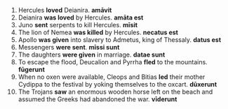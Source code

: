 1. Hercules **loved** Deianira. **amāvit**
2. Deianira **was loved** by Hercules. **amāta est**
3. Juno **sent** serpents to kill Hercules. **mīsit**
4. The lion of Nemea **was killed** by Hercules. **necatus est**
5. Apollo **was given** into slavery to Admetus, king of Thessaly. **datus est**
6. Messengers **were sent**. **mīssi sunt**
7. The daughters **were given** in marriage. **datae sunt**
8. To escape the flood, Deucalion and Pyrrha **fled** to the mountains. **fūgerunt**
9. When no oxen were available, Cleops and Bitias **led** their mother Cydippa to the festival by yoking themselves to the oxcart. **dūxerunt**
10. The Trojans **saw** an enormous wooden horse left on the beach and assumed the Greeks had abandoned the war. **vīderunt**
